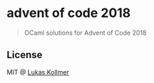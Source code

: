 # advent of code 2018

> OCaml solutions for Advent of Code 2018


## License
MIT @ [Lukas Kollmer](https://lukaskollmer.me)